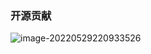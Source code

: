 ### 开源贡献



![image-20220529220933526](C:\Users\wind1011\AppData\Roaming\Typora\typora-user-images\image-20220529220933526.png)